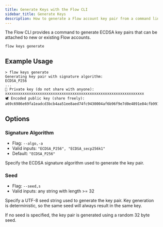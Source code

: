 ```yaml
---
title: Generate Keys with the Flow CLI
sidebar_title: Generate Keys
description: How to generate a Flow account key pair from a command line
---
```


The Flow CLI provides a command to generate ECDSA key pairs
that can be attached to new or existing Flow accounts.

```shell
flow keys generate
```

## Example Usage

```shell
> flow keys generate
Generating key pair with signature algorithm:                 ECDSA_P256
...
🔐 Private key (do not share with anyone):                    xxxxxxxxxxxxxxxxxxxxxxxxxxxxxxxxxxxxxxxxxxxxxxxxxxxxxxxxxxxxxxxx
🕊 Encoded public key (share freely):                         a69c6986e69fa1eadcd3bcb4aa51ee8aed74fc9430004af6b96f9e7d0e4891e84cfb99171846ba6d0354d195571397f5904cd319c3e01e96375d5777f1a47010
```

## Options

### Signature Algorithm

- Flag: `--algo,-a`
- Valid inputs: `"ECDSA_P256", "ECDSA_secp256k1"`
- Default: `"ECDSA_P256"`

Specify the ECDSA signature algorithm used to generate the key pair.

### Seed

- Flag: `--seed,s`
- Valid inputs: any string with length >= 32

Specify a UTF-8 seed string used to generate the key pair.
Key generation is deterministic, so the same seed will always
result in the same key.

If no seed is specified, the key pair is generated using
a random 32 byte seed.
